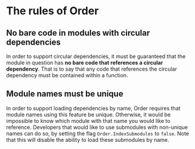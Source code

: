 # The rules of Order
## No bare code in modules with circular dependencies
In order to support circular dependencies, it must be guaranteed that the module in question has **no bare code that references a circular dependency**. That is to say that any code that references the circular dependency must be contained within a function.

## Module names must be unique
In order to support loading dependencies by name, Order requires that module names using this feature be unique. Otherwise, it would be impossible to know which module with that name you would like to reference. Developers that would like to use submodules with non-unique names can do so, by setting the flag `Order.IndexSubmodules` to `false`. Note that this will disable the ability to load these submodules by name.